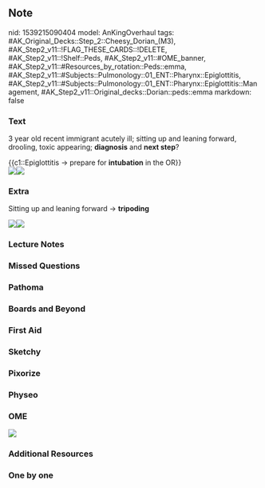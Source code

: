 ## Note
nid: 1539215090404
model: AnKingOverhaul
tags: #AK_Original_Decks::Step_2::Cheesy_Dorian_(M3), #AK_Step2_v11::!FLAG_THESE_CARDS::!DELETE, #AK_Step2_v11::!Shelf::Peds, #AK_Step2_v11::#OME_banner, #AK_Step2_v11::#Resources_by_rotation::Peds::emma, #AK_Step2_v11::#Subjects::Pulmonology::01_ENT::Pharynx::Epiglottitis, #AK_Step2_v11::#Subjects::Pulmonology::01_ENT::Pharynx::Epiglottitis::Management, #AK_Step2_v11::Original_decks::Dorian::peds::emma
markdown: false

### Text
3 year old recent immigrant acutely ill; sitting up and leaning
forward, drooling, toxic appearing; <b>diagnosis</b> and <b>next
step</b>?
<div>
  {{c1::Epiglottitis → prepare for <b>intubation</b> in the OR}}
</div>
<div><img src="paste-39861591474515.jpg"><img src=
"Screen%20Shot%202017-01-21%20at%208.24.15%20PM.jpg"></div>

### Extra
Sitting up and leaning forward → <b>tripoding</b>
<div>
  <div><img src=
  "learn%20somethin%20new%20every.%20day%20!!.png"><img src=
  "paste-37653978284523.jpg"></div>
</div>

### Lecture Notes


### Missed Questions


### Pathoma


### Boards and Beyond


### First Aid


### Sketchy


### Pixorize


### Physeo


### OME
<div class="ome-widget">
  <a href="https://onlinemeded.org?ref=anki"><img src=
  "_OME_AnkiFlashcards_General_7.png"></a>
</div>

### Additional Resources


### One by one

